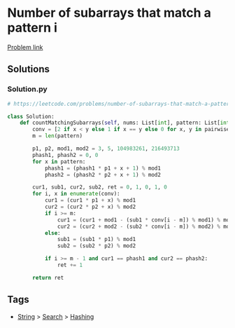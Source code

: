 # Number of subarrays that match a pattern i

[Problem link](https://leetcode.com/problems/number-of-subarrays-that-match-a-pattern-i/)

## Solutions


### Solution.py
```py
# https://leetcode.com/problems/number-of-subarrays-that-match-a-pattern-i/

class Solution:
    def countMatchingSubarrays(self, nums: List[int], pattern: List[int]) -> int:
        conv = [2 if x < y else 1 if x == y else 0 for x, y in pairwise(nums)]
        m = len(pattern)

        p1, p2, mod1, mod2 = 3, 5, 104983261, 216493713
        phash1, phash2 = 0, 0
        for x in pattern:
            phash1 = (phash1 * p1 + x + 1) % mod1
            phash2 = (phash2 * p2 + x + 1) % mod2

        cur1, sub1, cur2, sub2, ret = 0, 1, 0, 1, 0
        for i, x in enumerate(conv):
            cur1 = (cur1 * p1 + x) % mod1
            cur2 = (cur2 * p2 + x) % mod2
            if i >= m:
                cur1 = (cur1 + mod1 - (sub1 * conv[i - m]) % mod1) % mod1
                cur2 = (cur2 + mod2 - (sub2 * conv[i - m]) % mod2) % mod2
            else:
                sub1 = (sub1 * p1) % mod1
                sub2 = (sub2 * p2) % mod2

            if i >= m - 1 and cur1 == phash1 and cur2 == phash2:
                ret += 1

        return ret
```
## Tags

* [String](/Collections/string.md#string) > [Search](/Collections/string.md#search) > [Hashing](/Collections/string.md#hashing)
